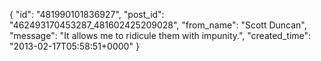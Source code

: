  {
   "id": "481990101836927",
   "post_id": "462493170453287_481602425209028",
   "from_name": "Scott Duncan",
   "message": "It allows me to ridicule them with impunity.",
   "created_time": "2013-02-17T05:58:51+0000"
 }

